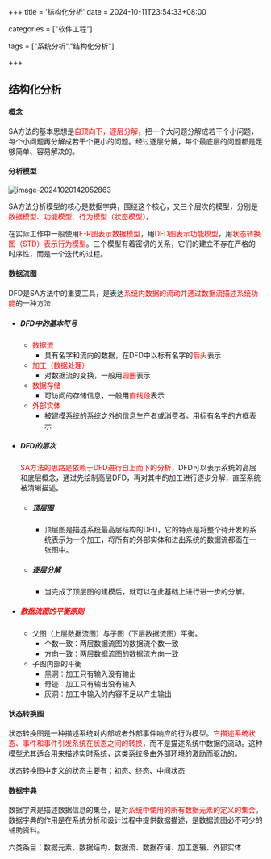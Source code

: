 +++
title = '结构化分析'
date = 2024-10-11T23:54:33+08:00

categories = ["软件工程"]

tags = ["系统分析","结构化分析"]

+++



## 结构化分析



#### 概念

SA方法的基本思想是<font color='red'>自顶向下，逐层分解</font>，把一个大问题分解成若干个小问题，每个小问题再分解成若干个更小的问题。经过逐层分解，每个最底层的问题都是足够简单、容易解决的。



#### 分析模型

![image-20241020142052863](https://filestore.lifepoem.fun/know/202410201420900.png)



SA方法分析模型的核心是数据字典，围绕这个核心，又三个层次的模型，分别是<font color='red'>数据模型、功能模型、行为模型（状态模型）</font>。

在实际工作中一般使用<font color='red'>E-R图表示数据模型</font>，用<font color='red'>DFD图表示功能模型</font>，用<font color='red'>状态转换图（STD）表示行为模型</font>。三个模型有着密切的关系，它们的建立不存在严格的时序性，而是一个迭代的过程。







#### 数据流图

DFD是SA方法中的重要工具，是表达<font color='red'>系统内数据的流动并通过数据流描述系统功能</font>的一种方法

- ##### DFD中的基本符号

  - <font color='red'>数据流</font>
    - 具有名字和流向的数据，在DFD中以标有名字的<font color='red'>箭头</font>表示
  - <font color='red'>加工（数据处理）</font>
    - 对数据流的变换，一般用<font color='red'>圆圈</font>表示
  - <font color='red'>数据存储</font>
    - 可访问的存储信息，一般用<font color='red'>直线段</font>表示
  - <font color='red'>外部实体</font>
    - 被建模系统的系统之外的信息生产者或消费者。用标有名字的方框表示

- ##### DFD的层次

  <font color='red'>SA方法的思路是依赖于DFD进行自上而下的分析</font>，DFD可以表示系统的高层和底层概念，通过先绘制高层DFD，再对其中的加工进行逐步分解，直至系统被清晰描述。

  - ##### 顶层图

    - 顶层图是描述系统最高层结构的DFD，它的特点是将整个待开发的系统表示为一个加工，将所有的外部实体和进出系统的数据流都画在一张图中。

  - ##### 逐层分解

    - 当完成了顶层图的建模后，就可以在此基础上进行进一步的分解。

- ##### <font color='red'>数据流图的平衡原则</font>

  - 父图（上层数据流图）与子图（下层数据流图）平衡。
    - 个数一致：两层数据流图的数据流个数一致
    - 方向一致：两层数据流图的数据流方向一致
  - 子图内部的平衡
    - 黑洞：加工只有输入没有输出
    - 奇迹：加工只有输出没有输入
    - 灰洞：加工中输入的内容不足以产生输出



#### 状态转换图

状态转换图是一种描述系统对内部或者外部事件响应的行为模型。<font color='red'>它描述系统状态、事件和事件引发系统在状态之间的转换</font>，而不是描述系统中数据的流动。这种模型尤其适合用来描述实时系统，这类系统多由外部环境的激励而驱动的。

状态转换图中定义的状态主要有：初态、终态、中间状态





#### 数据字典

数据字典是描述数据信息的集合，是对<font color='red'>系统中使用的所有数据元素的定义的集合</font>。数据字典的作用是在系统分析和设计过程中提供数据描述，是数据流图必不可少的辅助资料。

六类条目：数据元素、数据结构、数据流、数据存储、加工逻辑、外部实体

